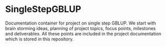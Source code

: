 # SingleStepGBLUP
Documentation container for project on single step GBLUP. We start with brain storming ideas, planning of project topics, focus points, milestones and deliverables. All these points are included in the project documentation which is stored in this repository.
